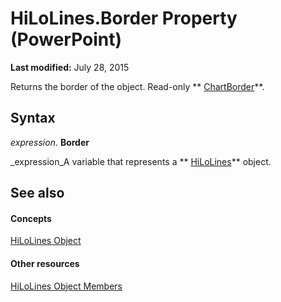 
# HiLoLines.Border Property (PowerPoint)

 **Last modified:** July 28, 2015

Returns the border of the object. Read-only  ** [ChartBorder](fd651a9a-4068-9a9b-f605-9228da5e6183.md)**.

## Syntax

 _expression_. **Border**

 _expression_A variable that represents a  ** [HiLoLines](77a7ae91-daf3-4c35-1f39-067d2698fb43.md)** object.


## See also


#### Concepts


 [HiLoLines Object](77a7ae91-daf3-4c35-1f39-067d2698fb43.md)
#### Other resources


 [HiLoLines Object Members](02a65ed2-a3f8-0b09-b133-2c0843a8859f.md)
